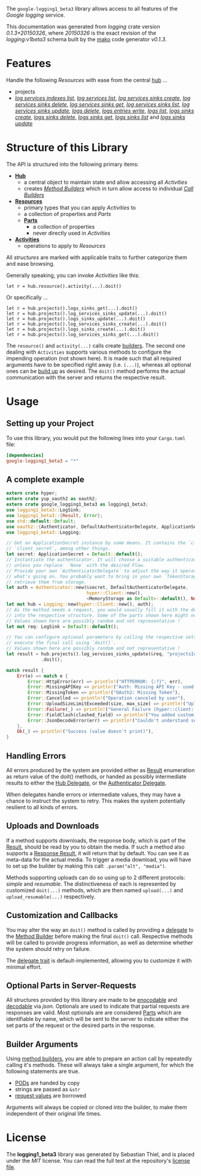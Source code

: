 <!---
DO NOT EDIT !
This file was generated automatically from 'src/mako/api/README.md.mako'
DO NOT EDIT !
-->
The `google-logging1_beta3` library allows access to all features of the *Google logging* service.

This documentation was generated from *logging* crate version *0.1.3+20150326*, where *20150326* is the exact revision of the *logging:v1beta3* schema built by the [mako](http://www.makotemplates.org/) code generator *v0.1.3*.
# Features

Handle the following *Resources* with ease from the central [hub](http://byron.github.io/google-apis-rs/google-logging1_beta3/struct.Logging.html) ... 

* projects
 * [*log services indexes list*](http://byron.github.io/google-apis-rs/google-logging1_beta3/struct.ProjectLogServiceIndexeListCall.html), [*log services list*](http://byron.github.io/google-apis-rs/google-logging1_beta3/struct.ProjectLogServiceListCall.html), [*log services sinks create*](http://byron.github.io/google-apis-rs/google-logging1_beta3/struct.ProjectLogServiceSinkCreateCall.html), [*log services sinks delete*](http://byron.github.io/google-apis-rs/google-logging1_beta3/struct.ProjectLogServiceSinkDeleteCall.html), [*log services sinks get*](http://byron.github.io/google-apis-rs/google-logging1_beta3/struct.ProjectLogServiceSinkGetCall.html), [*log services sinks list*](http://byron.github.io/google-apis-rs/google-logging1_beta3/struct.ProjectLogServiceSinkListCall.html), [*log services sinks update*](http://byron.github.io/google-apis-rs/google-logging1_beta3/struct.ProjectLogServiceSinkUpdateCall.html), [*logs delete*](http://byron.github.io/google-apis-rs/google-logging1_beta3/struct.ProjectLogDeleteCall.html), [*logs entries write*](http://byron.github.io/google-apis-rs/google-logging1_beta3/struct.ProjectLogEntryWriteCall.html), [*logs list*](http://byron.github.io/google-apis-rs/google-logging1_beta3/struct.ProjectLogListCall.html), [*logs sinks create*](http://byron.github.io/google-apis-rs/google-logging1_beta3/struct.ProjectLogSinkCreateCall.html), [*logs sinks delete*](http://byron.github.io/google-apis-rs/google-logging1_beta3/struct.ProjectLogSinkDeleteCall.html), [*logs sinks get*](http://byron.github.io/google-apis-rs/google-logging1_beta3/struct.ProjectLogSinkGetCall.html), [*logs sinks list*](http://byron.github.io/google-apis-rs/google-logging1_beta3/struct.ProjectLogSinkListCall.html) and [*logs sinks update*](http://byron.github.io/google-apis-rs/google-logging1_beta3/struct.ProjectLogSinkUpdateCall.html)




# Structure of this Library

The API is structured into the following primary items:

* **[Hub](http://byron.github.io/google-apis-rs/google-logging1_beta3/struct.Logging.html)**
    * a central object to maintain state and allow accessing all *Activities*
    * creates [*Method Builders*](http://byron.github.io/google-apis-rs/google-logging1_beta3/trait.MethodsBuilder.html) which in turn
      allow access to individual [*Call Builders*](http://byron.github.io/google-apis-rs/google-logging1_beta3/trait.CallBuilder.html)
* **[Resources](http://byron.github.io/google-apis-rs/google-logging1_beta3/trait.Resource.html)**
    * primary types that you can apply *Activities* to
    * a collection of properties and *Parts*
    * **[Parts](http://byron.github.io/google-apis-rs/google-logging1_beta3/trait.Part.html)**
        * a collection of properties
        * never directly used in *Activities*
* **[Activities](http://byron.github.io/google-apis-rs/google-logging1_beta3/trait.CallBuilder.html)**
    * operations to apply to *Resources*

All *structures* are marked with applicable traits to further categorize them and ease browsing.

Generally speaking, you can invoke *Activities* like this:

```Rust,ignore
let r = hub.resource().activity(...).doit()
```

Or specifically ...

```ignore
let r = hub.projects().logs_sinks_get(...).doit()
let r = hub.projects().log_services_sinks_update(...).doit()
let r = hub.projects().logs_sinks_update(...).doit()
let r = hub.projects().log_services_sinks_create(...).doit()
let r = hub.projects().logs_sinks_create(...).doit()
let r = hub.projects().log_services_sinks_get(...).doit()
```

The `resource()` and `activity(...)` calls create [builders][builder-pattern]. The second one dealing with `Activities` 
supports various methods to configure the impending operation (not shown here). It is made such that all required arguments have to be 
specified right away (i.e. `(...)`), whereas all optional ones can be [build up][builder-pattern] as desired.
The `doit()` method performs the actual communication with the server and returns the respective result.

# Usage

## Setting up your Project

To use this library, you would put the following lines into your `Cargo.toml` file:

```toml
[dependencies]
google-logging1_beta3 = "*"
```

## A complete example

```Rust
extern crate hyper;
extern crate yup_oauth2 as oauth2;
extern crate google_logging1_beta3 as logging1_beta3;
use logging1_beta3::LogSink;
use logging1_beta3::{Result, Error};
use std::default::Default;
use oauth2::{Authenticator, DefaultAuthenticatorDelegate, ApplicationSecret, MemoryStorage};
use logging1_beta3::Logging;

// Get an ApplicationSecret instance by some means. It contains the `client_id` and 
// `client_secret`, among other things.
let secret: ApplicationSecret = Default::default();
// Instantiate the authenticator. It will choose a suitable authentication flow for you, 
// unless you replace  `None` with the desired Flow.
// Provide your own `AuthenticatorDelegate` to adjust the way it operates and get feedback about 
// what's going on. You probably want to bring in your own `TokenStorage` to persist tokens and
// retrieve them from storage.
let auth = Authenticator::new(&secret, DefaultAuthenticatorDelegate,
                              hyper::Client::new(),
                              <MemoryStorage as Default>::default(), None);
let mut hub = Logging::new(hyper::Client::new(), auth);
// As the method needs a request, you would usually fill it with the desired information
// into the respective structure. Some of the parts shown here might not be applicable !
// Values shown here are possibly random and not representative !
let mut req: LogSink = Default::default();

// You can configure optional parameters by calling the respective setters at will, and
// execute the final call using `doit()`.
// Values shown here are possibly random and not representative !
let result = hub.projects().log_services_sinks_update(&req, "projectsId", "logServicesId", "sinksId")
             .doit();

match result {
    Err(e) => match e {
        Error::HttpError(err) => println!("HTTPERROR: {:?}", err),
        Error::MissingAPIKey => println!("Auth: Missing API Key - used if there are no scopes"),
        Error::MissingToken => println!("OAuth2: Missing Token"),
        Error::Cancelled => println!("Operation canceled by user"),
        Error::UploadSizeLimitExceeded(size, max_size) => println!("Upload size too big: {} of {}", size, max_size),
        Error::Failure(_) => println!("General Failure (hyper::client::Response doesn't print)"),
        Error::FieldClash(clashed_field) => println!("You added custom parameter which is part of builder: {:?}", clashed_field),
        Error::JsonDecodeError(err) => println!("Couldn't understand server reply - maybe API needs update: {:?}", err),
    },
    Ok(_) => println!("Success (value doesn't print)"),
}

```
## Handling Errors

All errors produced by the system are provided either as [Result](http://byron.github.io/google-apis-rs/google-logging1_beta3/enum.Result.html) enumeration as return value of 
the doit() methods, or handed as possibly intermediate results to either the 
[Hub Delegate](http://byron.github.io/google-apis-rs/google-logging1_beta3/trait.Delegate.html), or the [Authenticator Delegate](http://byron.github.io/google-apis-rs/google-logging1_beta3/../yup-oauth2/trait.AuthenticatorDelegate.html).

When delegates handle errors or intermediate values, they may have a chance to instruct the system to retry. This 
makes the system potentially resilient to all kinds of errors.

## Uploads and Downloads
If a method supports downloads, the response body, which is part of the [Result](http://byron.github.io/google-apis-rs/google-logging1_beta3/enum.Result.html), should be
read by you to obtain the media.
If such a method also supports a [Response Result](http://byron.github.io/google-apis-rs/google-logging1_beta3/trait.ResponseResult.html), it will return that by default.
You can see it as meta-data for the actual media. To trigger a media download, you will have to set up the builder by making
this call: `.param("alt", "media")`.

Methods supporting uploads can do so using up to 2 different protocols: 
*simple* and *resumable*. The distinctiveness of each is represented by customized 
`doit(...)` methods, which are then named `upload(...)` and `upload_resumable(...)` respectively.

## Customization and Callbacks

You may alter the way an `doit()` method is called by providing a [delegate](http://byron.github.io/google-apis-rs/google-logging1_beta3/trait.Delegate.html) to the 
[Method Builder](http://byron.github.io/google-apis-rs/google-logging1_beta3/trait.CallBuilder.html) before making the final `doit()` call. 
Respective methods will be called to provide progress information, as well as determine whether the system should 
retry on failure.

The [delegate trait](http://byron.github.io/google-apis-rs/google-logging1_beta3/trait.Delegate.html) is default-implemented, allowing you to customize it with minimal effort.

## Optional Parts in Server-Requests

All structures provided by this library are made to be [enocodable](http://byron.github.io/google-apis-rs/google-logging1_beta3/trait.RequestValue.html) and 
[decodable](http://byron.github.io/google-apis-rs/google-logging1_beta3/trait.ResponseResult.html) via *json*. Optionals are used to indicate that partial requests are responses 
are valid.
Most optionals are are considered [Parts](http://byron.github.io/google-apis-rs/google-logging1_beta3/trait.Part.html) which are identifiable by name, which will be sent to 
the server to indicate either the set parts of the request or the desired parts in the response.

## Builder Arguments

Using [method builders](http://byron.github.io/google-apis-rs/google-logging1_beta3/trait.CallBuilder.html), you are able to prepare an action call by repeatedly calling it's methods.
These will always take a single argument, for which the following statements are true.

* [PODs][wiki-pod] are handed by copy
* strings are passed as `&str`
* [request values](http://byron.github.io/google-apis-rs/google-logging1_beta3/trait.RequestValue.html) are borrowed

Arguments will always be copied or cloned into the builder, to make them independent of their original life times.

[wiki-pod]: http://en.wikipedia.org/wiki/Plain_old_data_structure
[builder-pattern]: http://en.wikipedia.org/wiki/Builder_pattern
[google-go-api]: https://github.com/google/google-api-go-client

# License
The **logging1_beta3** library was generated by Sebastian Thiel, and is placed 
under the *MIT* license.
You can read the full text at the repository's [license file][repo-license].

[repo-license]: https://github.com/Byron/google-apis-rs/LICENSE.md
